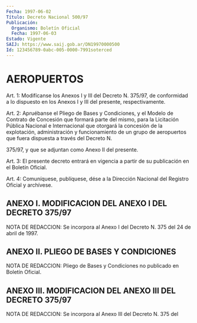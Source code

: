 ```yaml
---
Fecha: 1997-06-02
Título: Decreto Nacional 500/97
Publicación:
  Organismo: Boletín Oficial
  Fecha: 1997-06-03
Estado: Vigente
SAIJ: https://www.saij.gob.ar/DN19970000500
Id: 123456789-0abc-005-0000-7991soterced
---
```

# AEROPUERTOS

<a id="1"></a>
Art. 1: Modifícanse los Anexos I y III del Decreto N. 375/97, de conformidad  a  lo dispuesto en los Anexos I y III del presente, respectivamente.

<a id="2"></a>
Art. 2: Apruébanse  el  Pliego de Bases y Condiciones, y el Modelo de Contrato de Concesión que  formará  parte  del  mismo,  para  la Licitación  Pública  Nacional  e  Internacional  que  otorgará  la concesión de la explotación, administración y funcionamiento de un grupo de aeropuertos que fuera dispuesta a través del Decreto N.

375/97, y que se adjuntan como Anexo II del presente.

<a id="3"></a>
Art. 3: El presente  decreto  entrará  en  vigencia a partir de su publicación en el Boletín Oficial.

<a id="4"></a>
Art. 4: Comuníquese, publíquese, dése a la Dirección  Nacional del Registro  Oficial  y  archívese.

## ANEXO I. MODIFICACION DEL ANEXO I DEL DECRETO 375/97

<a id="1"></a>
NOTA DE REDACCION: Se incorpora al Anexo I del Decreto N. 375 del 24 de abril de 1997.

## ANEXO II. PLIEGO DE BASES Y CONDICIONES

<a id="1"></a>
NOTA DE REDACCION: Pliego de Bases y Condiciones no publicado en Boletín Oficial.

## ANEXO III. MODIFICACION DEL ANEXO III DEL DECRETO 375/97

<a id="1"></a>
NOTA DE REDACCION: Se incorpora al Anexo III del Decreto N. 375 del